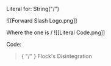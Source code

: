 Literal for: String("/")

![[Forward Slash Logo.png]]

Where the one is /
![[Literal Code.png]]

Code:
> {
> 	"/"
> }
> Flock's Disintegration